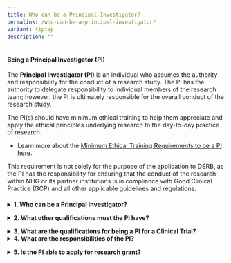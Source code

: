 ```yaml
---
title: Who can be a Principal Investigator?
permalink: /who-can-be-a-principal-investigator/
variant: tiptap
description: ""
---
```

<h4><strong>Being a Principal Investigator (PI)</strong></h4>
<p>The <strong>Principal Investigator (PI)</strong> is an individual who assumes
the authority and responsibility for the conduct of a research study. The
PI has the authority to delegate responsibility to individual members of
the research team; however, the PI is ultimately responsible for the overall
conduct of the research study.</p>
<p>The PI(s) should have minimum ethical training to help them appreciate
and apply the ethical principles underlying research to the day-to-day
practice of research.</p>
<ul data-tight="true" class="tight">
<li>
<p>Learn more about the <a href="/overview-min-training/" rel="noopener nofollow" target="_blank">Minimum Ethical Training Requirements to be a PI here</a>.</p>
</li>
</ul>
<p>This requirement is not solely for the purpose of the application to DSRB,
as the PI has the responsibility for ensuring that the conduct of the research
within NHG or its partner institutions is in compliance with Good Clinical
Practice (GCP) and all other applicable guidelines and regulations.</p>
<h4></h4>
<div data-type="detailGroup" class="isomer-accordion-group isomer-accordion isomer-accordion-white">
<details class="isomer-details">
<summary><strong>1. Who can be a Principal Investigator?</strong>
</summary>
<div data-type="detailsContent" class="isomer-details-content">
<p>The PI should be a staff of NHG or partner institution for research conducted
in NHG or partner institutions.</p>
<div class="isomer-image-wrapper">
<img style="width: 80%;" height="auto" width="100%" alt="" src="/images/Conducting Research/PI Pics/PI_MinRequirement.png">
</div>
<div class="isomer-image-wrapper">
<img style="width: 80%;" height="auto" width="100%" alt="" src="/images/Conducting Research/PI Pics/PharmPI_MinRequirement1.png">
</div>
<p></p>
<p></p>
<ul data-tight="true" class="tight">
<li>
<p>For more details on the minimum training requirements for being a PI of
a research, please refer to the <a href="/overview-min-training/" rel="noopener nofollow" target="_blank">Minimum Training Requirements page</a>,
or the <a href="/investigator-manual/" rel="noopener nofollow" target="_blank">NHG Investigator’s Manual</a>.</p>
</li>
</ul>
<p>
<br><strong>Special Considerations (see doc “Special Considerations”)</strong>
</p>
<ul data-tight="true" class="tight">
<li>
<p>Visiting Consultants</p>
</li>
<li>
<p>Conditionally Registered Medical Practitioners</p>
</li>
<li>
<p>Conditionally / Temporarily Registered Dentist</p>
</li>
<li>
<p>Multi-centre between different clusters (<strong><a href="https://www.research.nhg.com.sg/wps/wcm/connect/romp/nhgromp/02+ethics+and+quality/dsrb+policy+updates/dsrb+announcements" rel="noopener noreferrer nofollow" target="_self"><u>CIRB-DSRB mutual recognition</u></a></strong>)&nbsp;</p>
</li>
<li>
<p><strong><a href="https://www.research.nhg.com.sg/wps/wcm/connect/romp/nhgromp/02+ethics+and+quality/dsrb+policy+updates/dsrb+announcements" rel="noopener noreferrer nofollow" target="_self"><u>Multi-centre within NHG and Partner institutions</u></a></strong>
</p>
</li>
</ul>
<p>&nbsp;</p>
<p>Click here to download <strong><a href="https://www.research.nhg.com.sg/wps/wcm/connect/1c50ca21-c521-40fb-9f8c-11860a390631/Special+Considerations_v+May2022.pdf?MOD=AJPERES&amp;CVID=o5cogXM&amp;CVID=o5cogXM&amp;CVID=o5cogXM&amp;CVID=o5cogXM&amp;CVID=o5cogXM" rel="noopener noreferrer nofollow" target="_blank"><u>"Special Considerations"</u></a></strong>&nbsp;</p>
<p></p>
</div>
</details>
</div>
<p></p>
<div data-type="detailGroup" class="isomer-accordion-group isomer-accordion isomer-accordion-white">
<details class="isomer-details">
<summary><strong>2. What other qualifications must the PI have?</strong>
</summary>
<div data-type="detailsContent" class="isomer-details-content">
<p>The PI must be:</p>
<ul data-tight="true" class="tight">
<li>
<p>Qualified by education,</p>
</li>
<li>
<p>Training and experience to assume responsibility for the proper conduct
of a research study and,</p>
</li>
<li>
<p>Should meet all qualifications specified by the applicable regulatory
requirements.
<br>
</p>
</li>
</ul>
</div>
</details>
</div>
<p></p>
<div data-type="detailGroup" class="isomer-accordion-group isomer-accordion isomer-accordion-white">
<details class="isomer-details">
<summary><strong>3. What are the qualifications for being a PI for a Clinical Trial?</strong>
</summary>
<div data-type="detailsContent" class="isomer-details-content">
<p>Refer to the Table in part 1 "Who can be a Principal Investigator?" above</p>
<p></p>
<p>For more information regarding HSA requirements on who can be a PI, click <strong><a href="https://www.hsa.gov.sg/clinical-trials/conducting" rel="noopener noreferrer nofollow" target="_blank"><u>here</u></a></strong>&nbsp;OR
visit</p>
<p><strong><a href="https://www.hsa.gov.sg/clinical-trials/conducting" rel="noopener noreferrer nofollow" target="_blank"><u>https://www.hsa.gov.sg/clinical-trials/conducting</u></a></strong>
</p>
<p>For more information regarding on Pharmacist being a PI -
<br>1. Download a copy of the <a href="https://sso.agc.gov.sg/SL/HPA2007-S332-2016" rel="noopener nofollow" target="_blank">Regulations here</a>.</p>
<p>2. Download a copy of the <a href="https://www.moh.gov.sg/hpp/pharmacists/guidelines" rel="noopener nofollow" target="_blank">Guidance here</a>.</p>
<p></p>
</div>
</details>
</div>
<div data-type="detailGroup" class="isomer-accordion-group isomer-accordion isomer-accordion-white">
<details class="isomer-details">
<summary><strong>4. What are the responsibilities of the PI?</strong>
</summary>
<div data-type="detailsContent" class="isomer-details-content">
<p>The PI is responsible for promoting proper conduct of research by assuring
adherence to protocol requirements, ensuring adequate resources to conduct
the study, protecting the rights and welfare of participants, assuring
the integrity of data generated at the site and directing the conduct of
the research according to applicable regulations and guidance.</p>
<p>&nbsp;</p>
<p>For more details on the responsibilities of the PI, please <strong><a href="https://www.research.nhg.com.sg/wps/wcm/connect/romp/nhgromp/resources/pcr+sops+and+templates" rel="noopener noreferrer nofollow" target="_blank"><u>click&nbsp;here</u></a></strong> for
the <strong>NHG PCR SOP 501-A02: Responsibilities of the Research Team</strong>
</p>
</div>
</details>
</div>
<p></p>
<div data-type="detailGroup" class="isomer-accordion-group isomer-accordion isomer-accordion-white">
<details class="isomer-details">
<summary><strong>5. Is the PI able to apply for research grant?</strong>
</summary>
<div data-type="detailsContent" class="isomer-details-content">
<p>The NHG&nbsp;Group Research&nbsp;promotes research in NHG through the
administration of competitive grant calls via the bottom-up approach and
the thematic.</p>
<p>&nbsp;</p>
<p>Researchers who are interested to apply for research grants may <strong><a href="https://www.research.nhg.com.sg/wps/wcm/connect/romp/nhgromp/03+research+grants/grant+overview" rel="noopener noreferrer nofollow" target="_blank"><u>click&nbsp;here</u></a></strong>.</p>
<p>Researchers are encouraged to refer to their Clinical Research Units/
Offices of their institutions for their own grants available.</p>
<p></p>
</div>
</details>
</div>
<p></p>
<p></p>
<p></p>